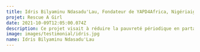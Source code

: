 ```yaml
---
title: Idris Bilyaminu Ndasadu'Lau, Fondateur de YAPD4Africa, Nigériaigeria
projet: Rescue A Girl
date: 2021-10-09T12:05:00.074Z
description: Ce projet visait à réduire la pauvreté périodique en partageant des informations et des compétences adéquates pour soutenir les femmes et les filles marginalisées, quel que soit leur lieu de résidence au Nigeria. En 2020, lors de la Journée internationale des filles, ce projet a permis à plus de 300 femmes et filles de recevoir des serviettes hygiéniques gratuites dans le nord du Nigeria. Mais après le rapport de notre projet 2020, nous avons compris que les serviettes hygiéniques ne sont pas la meilleure solution pour mettre fin à la pauvreté périodique et à l'inégalité financière des femmes et des filles dans le monde. En 2021, nous avons conçu une stratégie de solution durable pour soutenir ces femmes et ces filles grâce à des serviettes réutilisables.
image: images/testimonial/idris.jpg
name: Idris Bilyaminu Ndasadu'Lau
---
```

